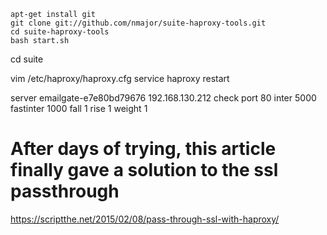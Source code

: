 
    apt-get install git
    git clone git://github.com/nmajor/suite-haproxy-tools.git
    cd suite-haproxy-tools
    bash start.sh


cd suite


vim /etc/haproxy/haproxy.cfg
service haproxy restart


server emailgate-e7e80bd79676 192.168.130.212 check port 80 inter 5000 fastinter 1000 fall 1 rise 1 weight 1


# After days of trying, this article finally gave a solution to the ssl passthrough
https://scriptthe.net/2015/02/08/pass-through-ssl-with-haproxy/
